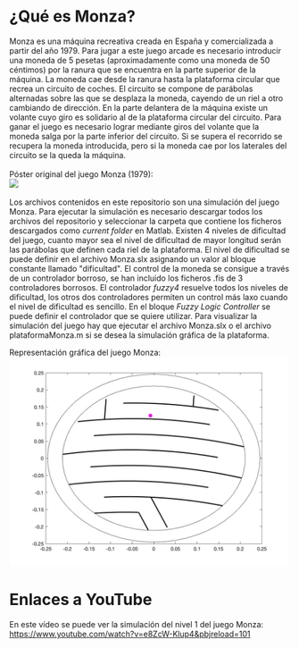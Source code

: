 # ¿Qué es Monza?
Monza es una máquina recreativa creada en España y comercializada a partir del año 1979. Para jugar a este juego arcade es necesario introducir una moneda de 5 pesetas (aproximadamente como una moneda de 50 céntimos) por la ranura que se encuentra en la parte superior de la máquina. La moneda cae desde la ranura hasta la plataforma circular que recrea un circuito de coches. El circuito se compone de parábolas alternadas sobre las que se desplaza la moneda, cayendo de un riel a otro cambiando de dirección. En la parte delantera de la máquina existe un volante cuyo giro es solidario al de la plataforma circular del circuito. Para ganar el juego es necesario lograr mediante giros del volante que la moneda salga por la parte inferior del circuito. Si se supera el recorrido se recupera la moneda introducida, pero si la moneda cae por los laterales del circuito se la queda la máquina. <br />
<br/>
Póster original del juego Monza (1979): <br />
<img src="images/poster.png" width="500">

Los archivos contenidos en este repositorio son una simulación del juego Monza. Para ejecutar la simulación es necesario descargar todos los archivos del repositorio y seleccionar la carpeta que contiene los ficheros descargados como *current folder* en Matlab. Existen 4 niveles de dificultad del juego, cuanto mayor sea el nivel de dificultad de mayor longitud serán las parábolas que definen cada riel de la plataforma. El nivel de dificultad se puede definir en el archivo Monza.slx asignando un valor al bloque constante llamado "dificultad". El control de la moneda se consigue a través de un controlador borroso, se han incluido los ficheros .fis de 3 controladores borrosos. El controlador *fuzzy4* resuelve todos los niveles de dificultad, los otros dos controladores permiten un control más laxo cuando el nivel de dificultad es sencillo. En el bloque *Fuzzy Logic Controller* se puede definir el controlador que se quiere utilizar. Para visualizar la simulación del juego hay que ejecutar el archivo Monza.slx o el archivo plataformaMonza.m si se desea la simulación gráfica de la plataforma.

Representación gráfica del juego Monza: <br />
<img src="images/wtfIsMonza.png" width="500">

# Enlaces a YouTube
En este vídeo se puede ver la simulación del nivel 1 del juego Monza: <br />
https://www.youtube.com/watch?v=e8ZcW-Klup4&pbjreload=101
